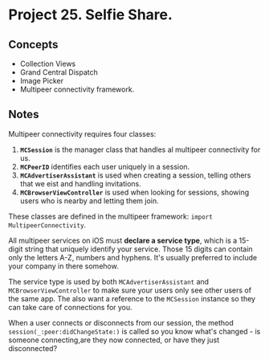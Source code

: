 
# Project 25. Selfie Share.

## Concepts
- Collection Views
- Grand Central Dispatch
- Image Picker
- Multipeer connectivity framework.

## Notes

Multipeer connectivity requires four classes:

1. **`MCSession`** is the manager class that handles al multipeer connectivity for us.
2. **`MCPeerID`** identifies each user uniquely in a session.
3. **`MCAdvertiserAssistant`** is used when creating a session, telling others that we eist and handling invitations.
4. **`MCBrowserViewController`** is used when looking for sessions, showing users who is nearby and letting them join.

These classes are defined in the multipeer framework: `import MultipeerConnectivity`.

All multipeer services on iOS must **declare a service type**, which is a 15-digit string that uniquely identify your service. Those 15 digits can contain only the letters A-Z, numbers and hyphens. It's usually preferred to include your company in there somehow.

The service type is used by both `MCAdvertiserAssistant` and `MCBrowserViewController` to make sure your users only see other users of the same app. The also want a reference to the `MCSession` instance so they can take care of connections for you.

When a user connects or disconnects from our session, the method `session(_:peer:didChangeState:)` is called so you know what's changed - is someone connecting,are they now connected, or have they just disconnected?

